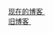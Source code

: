    [ 现在的博客 ]( https://pheromone.github.io/ )    <br/>
   [ 旧博客 ]( http://www.cnblogs.com/shaoting/ )    <br/>